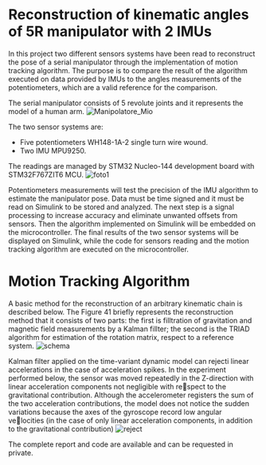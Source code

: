# Reconstruction of kinematic angles of 5R manipulator with 2 IMUs

In this project two different sensors systems have been read to reconstruct the pose of a serial manipulator through the implementation of motion tracking algorithm. The purpose is to compare the result of the algorithm executed on data provided by IMUs to the angles measurements of the potentiometers, which are a valid reference for the comparison.

The serial manipulator consists of 5 revolute joints and it represents the model of a human arm.
![Manipolatore_Mio](https://github.com/CatInTheRain/reconstr_5R_angle_filter_IMUs/assets/55113554/2475cd96-c6d1-44cc-8fe0-73307cf6424f)

The two sensor systems are:
- Five potentiometers WH148-1A-2 single turn wire wound.
- Two IMU MPU9250.

The readings are managed by STM32 Nucleo-144 development board with STM32F767ZIT6 MCU.
![foto1](https://github.com/CatInTheRain/reconstr_5R_angle_filter_IMUs/assets/55113554/f027bbd1-8e6c-402e-a52c-a4c037b79d9f)

Potentiometers measurements will test the precision of the IMU algorithm to estimate the manipulator pose.
Data must be time signed and it must be read on Simulink to be stored and analyzed. The next step is a signal processing to increase accuracy and eliminate unwanted offsets from sensors. Then the algorithm implemented on Simulink
will be embedded on the microcontroller. The final results of the two sensor systems will be displayed on Simulink, while the code for sensors reading and the motion tracking algorithm are executed on the microcontroller.

# Motion Tracking Algorithm
A basic method for the reconstruction of an arbitrary kinematic chain is described below. The Figure 41 briefly represents the reconstruction method that it consists of two parts: the first is filltration of gravitation and magnetic
field measurements by a Kalman fillter; the second is the TRIAD algorithm for estimation of the rotation matrix, respect to a reference system.
![schema](https://github.com/CatInTheRain/reconstr_5R_angle_filter_IMUs/assets/55113554/1e09cfb6-471b-4cc5-8b84-b88f1cf8e053)

Kalman filter applied on the time-variant dynamic model can rejecti linear accelerations in the case of acceleration spikes. In the experiment performed below, the sensor was moved repeatedly in the Z-direction with linear acceleration components not negligible with respect to the gravitational contribution. Although the accelerometer registers the sum of the two acceleration contributions, the model does not notice the sudden variations because the axes of the gyroscope record low angular velocities (in the case of only linear acceleration components, in addition to the gravitational contribution)
![reject](https://github.com/CatInTheRain/reconstr_5R_angle_filter_IMUs/assets/55113554/32807fc2-c9d2-452b-924a-6090c47315d9)


The complete report and code are available and can be requested in private.

